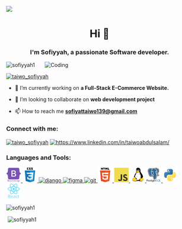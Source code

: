 ![](https://us.123rf.com/450wm/vladgrin/vladgrin1902/vladgrin190200077/124976508-building-mobile-interface-on-screen-of-laptop-smartphone-tablet-developers-use-software-on-multiple-.jpg?ver=6)
<h1 align="center">Hi 👋 </h1>
<h3 align="center">I'm Sofiyyah, a passionate Software developer.</h3>

<img align="right" alt = "Coding" width="400" src = "https://cdn.dribbble.com/users/1732368/screenshots/6553872/web_developer.gif">

<p align="left"> <img src="https://komarev.com/ghpvc/?username=sofiyyah1&label=Profile%20views&color=0e75b6&style=flat" alt="sofiyyah1" /> </p>

<p align="left"> <a href="https://twitter.com/taiwo_sofiyyah" target="blank"><img src="https://img.shields.io/twitter/follow/taiwo_sofiyyah?logo=twitter&style=for-the-badge" alt="taiwo_sofiyyah" /></a> </p>

- 🔭 I’m currently working on **a Full-Stack E-Commerce Website.**

- 👯 I’m looking to collaborate on **web development project**

- 📫 How to reach me **sofiyattaiwo139@gmail.com**

<h3 align="left">Connect with me:</h3>
<p align="left">
<a href="https://twitter.com/taiwo_sofiyyah" target="blank"><img align="center" src="https://raw.githubusercontent.com/rahuldkjain/github-profile-readme-generator/master/src/images/icons/Social/twitter.svg" alt="taiwo_sofiyyah" height="30" width="40" /></a>
<a href="https://linkedin.com/in/https://www.linkedin.com/in/taiwoabdulsalam/" target="blank"><img align="center" src="https://raw.githubusercontent.com/rahuldkjain/github-profile-readme-generator/master/src/images/icons/Social/linked-in-alt.svg" alt="https://www.linkedin.com/in/taiwoabdulsalam/" height="30" width="40" /></a>
</p>

<h3 align="left">Languages and Tools:</h3>
<p align="left"> <a href="https://getbootstrap.com" target="_blank" rel="noreferrer"> <img src="https://raw.githubusercontent.com/devicons/devicon/master/icons/bootstrap/bootstrap-plain-wordmark.svg" alt="bootstrap" width="40" height="40"/> </a> <a href="https://www.w3schools.com/css/" target="_blank" rel="noreferrer"> <img src="https://raw.githubusercontent.com/devicons/devicon/master/icons/css3/css3-original-wordmark.svg" alt="css3" width="40" height="40"/> </a> <a href="https://www.djangoproject.com/" target="_blank" rel="noreferrer"> <img src="https://cdn.worldvectorlogo.com/logos/django.svg" alt="django" width="40" height="40"/> </a> <a href="https://www.figma.com/" target="_blank" rel="noreferrer"> <img src="https://www.vectorlogo.zone/logos/figma/figma-icon.svg" alt="figma" width="40" height="40"/> </a> <a href="https://git-scm.com/" target="_blank" rel="noreferrer"> <img src="https://www.vectorlogo.zone/logos/git-scm/git-scm-icon.svg" alt="git" width="40" height="40"/> </a> <a href="https://www.w3.org/html/" target="_blank" rel="noreferrer"> <img src="https://raw.githubusercontent.com/devicons/devicon/master/icons/html5/html5-original-wordmark.svg" alt="html5" width="40" height="40"/> </a> <a href="https://developer.mozilla.org/en-US/docs/Web/JavaScript" target="_blank" rel="noreferrer"> <img src="https://raw.githubusercontent.com/devicons/devicon/master/icons/javascript/javascript-original.svg" alt="javascript" width="40" height="40"/> </a> <a href="https://www.linux.org/" target="_blank" rel="noreferrer"> <img src="https://raw.githubusercontent.com/devicons/devicon/master/icons/linux/linux-original.svg" alt="linux" width="40" height="40"/> </a> <a href="https://www.postgresql.org" target="_blank" rel="noreferrer"> <img src="https://raw.githubusercontent.com/devicons/devicon/master/icons/postgresql/postgresql-original-wordmark.svg" alt="postgresql" width="40" height="40"/> </a> <a href="https://www.python.org" target="_blank" rel="noreferrer"> <img src="https://raw.githubusercontent.com/devicons/devicon/master/icons/python/python-original.svg" alt="python" width="40" height="40"/> </a> <a href="https://reactjs.org/" target="_blank" rel="noreferrer"> <img src="https://raw.githubusercontent.com/devicons/devicon/master/icons/react/react-original-wordmark.svg" alt="react" width="40" height="40"/> </a> </p>

<p><img align="left" src="https://github-readme-stats.vercel.app/api/top-langs?username=sofiyyah1&show_icons=true&locale=en&layout=compact" alt="sofiyyah1" /></p><br>

<p>&nbsp;<img align="center" src="https://github-readme-stats.vercel.app/api?username=sofiyyah1&show_icons=true&locale=en" alt="sofiyyah1" /></p>
